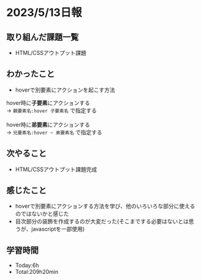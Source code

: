 # 2023/5/13日報

## 取り組んだ課題一覧
- HTML/CSSアウトプット課題

## わかったこと
- hoverで別要素にアクションを起こす方法

hover時に**子要素**にアクションする<br>
→ `親要素名:hover 子要素名` で指定する <br><br>
hover時に**弟要素**にアクションする<br>
→ `兄要素名:hover ~ 弟要素名` で指定する


## 次やること
- HTML/CSSアウトプット課題完成

## 感じたこと
- hoverで別要素にアクションする方法を学び、他のいろいろな部分に使えるのではないかと感じた
- 目次部分の装飾を作成するのが大変だった(そこまでする必要はないとは思うが、javascriptを一部使用)

## 学習時間
- Today:6h
- Total:209h20min

